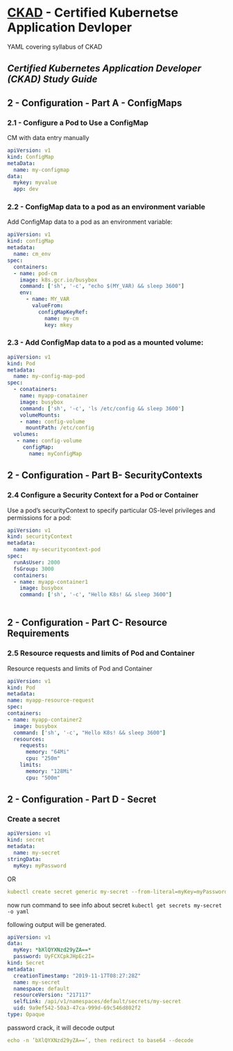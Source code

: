 # [CKAD](http://www.cncf.io) - Certified Kubernetse Application Devloper 
YAML covering syllabus of CKAD

## _Certified Kubernetes Application Developer (CKAD) Study Guide_
 

## 2 - Configuration -  Part A - ConfigMaps


### 2.1 - Configure a Pod to Use a ConfigMap

CM with data entry manually

```yaml
apiVersion: v1
kind: ConfigMap
metaData:
  name: my-configmap
data:
  mykey: myvalue
  app: dev
````


### 2.2 -  ConfigMap data to a pod as an environment variable

Add ConfigMap data to a pod as an environment variable:

```yaml
apiVersion: v1
kind: configMap
metadata:
  name: cm_env
spec:
  containers:
  - name: pod-cm
    image: k8s.gcr.io/busybox
    command: ['sh', '-c', "echo $(MY_VAR) && sleep 3600"]
    env:
      - name: MY_VAR
        valueFrom: 
          configMapKeyRef:
            name: my-cm
            key: mkey
```
### 2.3 - Add ConfigMap data to a pod as a mounted volume:

```yaml
apiVersion: v1
kind: Pod
metadata:
  name: my-config-map-pod
spec:
  - conatainers:
    name: myapp-conatainer
    image: busybox
    command: ['sh', '-c', 'ls /etc/config && sleep 3600']
    volumeMounts:
    - name: config-volume
      mountPath: /etc/config
  volumes:
   - name: config-volume
     configMap:
       name: myConfigMap
````


## 2 - Configuration -  Part B- SecurityContexts

### 2.4 Configure a Security Context for a Pod or Container

Use a pod’s securityContext to specify particular OS-level privileges and permissions for a pod:

```yaml
apiVersion: v1
kind: securityContext
metadata:
  name: my-securitycontext-pod
spec:
  runAsUser: 2000
  fsGroup: 3000
  containers:
  - name: myapp-container1
    image: busybox
    command: ['sh', '-c', "Hello K8s! && sleep 3600"]
    
 ```
  
  ## 2 - Configuration - Part C-  Resource Requirements
  
  ### 2.5 Resource requests and limits of Pod and Container
  
  Resource requests and limits of Pod and Container
  
  ```yaml
apiVersion: v1
kind: Pod 
metadata:
  name: myapp-resource-request
spec:
  containers:
  - name: myapp-container2
    image: busybox
    command: ['sh', '-c', "Hello K8s! && sleep 3600"]
    resources:
      requests:
        memory: "64Mi"
        cpu: "250m"
      limits:
        memory: "128Mi"
        cpu: "500m"
```
## 2 - Configuration - Part D -  Secret

### Create a secret

```yaml
apiVersion: v1
kind: secret
metadata:
  name: my-secret
stringData:
  myKey: myPassword
```
OR

```yaml
kubectl create secret generic my-secret --from-literal=myKey=myPassword --from-literal=password='S!B\*d$zDsb'
```
now run command to see info about secret `kubectl get secrets my-secret -o yaml`

following output will be generated.

```yaml
apiVersion: v1
data:
  myKey: *bXlQYXNzd29yZA==*
  password: UyFCXCpkJHpEc2I=
kind: Secret
metadata:
  creationTimestamp: "2019-11-17T08:27:28Z"
  name: my-secret
  namespace: default
  resourceVersion: "217117"
  selfLink: /api/v1/namespaces/default/secrets/my-secret
  uid: 9a9ef542-50a3-47ca-999d-69c546d802f2
type: Opaque

```

password crack, it will decode output

```yaml
echo -n ’bXlQYXNzd29yZA==’, then redirect to base64 --decode
```


    








